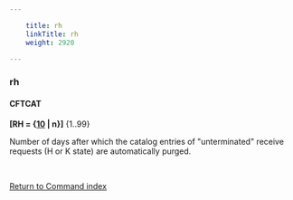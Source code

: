 ```yaml
---

    title: rh
    linkTitle: rh
    weight: 2920

---
```

<span id="rh"></span>

### rh

#### CFTCAT

**\[RH = {<u>10</u> | n}\]** {1..99}

Number of days after which the catalog entries of "unterminated"
receive requests (H or K state) are automatically purged.

 

[Return to Command index](../../)

